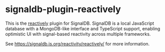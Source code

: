 # signaldb-plugin-reactively

This is the [reactively](https://github.com/milomg/reactively) plugin for SignalDB. SignalDB is a local JavaScript database with a MongoDB-like interface and TypeScript support, enabling optimistic UI with signal-based reactivity across multiple frameworks.

See https://signaldb.js.org/reactivity/reactively/ for more information.
